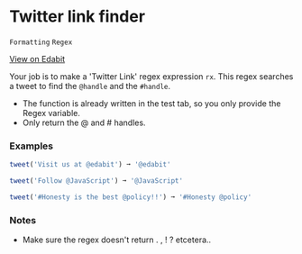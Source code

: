 # Twitter link finder

`Formatting` `Regex`

[View on Edabit](https://edabit.com/challenge/zCkag8556FAjJ6W4L)

Your job is to make a 'Twitter Link' regex expression `rx`. This regex searches a tweet to find the `@handle` and the `#handle`.

- The function is already written in the test tab, so you only provide the Regex variable.
- Only return the @ and # handles.

### Examples

```js
tweet('Visit us at @edabit') ➞ '@edabit'

tweet('Follow @JavaScript') ➞ '@JavaScript'

tweet('#Honesty is the best @policy!!') ➞ '#Honesty @policy'
```

### Notes

- Make sure the regex doesn't return . , ! ? etcetera..
